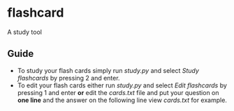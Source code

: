 # flashcard
A study tool

## Guide
+ To study your flash cards simply run *study.py* and select *Study flashcards* by pressing 2 and enter.
+ To edit your flash cards either run *study.py* and select *Edit flashcards* by pressing 1 and enter **or** edit the *cards.txt* file and put your question on **one line** and the answer on the following line view *cards.txt* for example.
